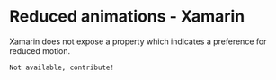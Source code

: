 # Reduced animations - Xamarin

Xamarin does not expose a property which indicates a preference for reduced motion.

```xml
Not available, contribute!
```
